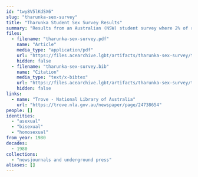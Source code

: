 ```yaml
---
id: "twy8V5lKdSX6"
slug: "tharunka-sex-survey"
title: "Tharunka Student Sex Survey Results"
summary: "Results from an Australian (NSW) student survey where 2% of respondents said they were \"asexual (i.e. no sex drive)\"."
files:
  - filename: "tharunka-sex-survey.pdf"
    name: "Article"
    media_type: "application/pdf"
    url: "https://files.acearchive.lgbt/artifacts/tharunka-sex-survey/tharunka-sex-survey.pdf"
    hidden: false
  - filename: "tharunka-sex-survey.bib"
    name: "Citation"
    media_type: "text/x-bibtex"
    url: "https://files.acearchive.lgbt/artifacts/tharunka-sex-survey/tharunka-sex-survey.bib"
    hidden: false
links:
  - name: "Trove - National Library of Australia"
    url: "https://trove.nla.gov.au/newspaper/page/24738654"
people: []
identities:
  - "asexual"
  - "bisexual"
  - "homosexual"
from_year: 1980
decades:
  - 1980
collections:
  - "newsjournals and underground press"
aliases: []
---
```

